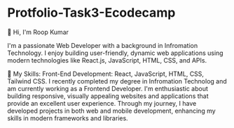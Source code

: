 # Protfolio-Task3-Ecodecamp
👋 Hi, I'm Roop Kumar

I'm a passionate Web Developer with a background in Infromation Technology. I enjoy building user-friendly, dynamic web applications using modern technologies like React.js, JavaScript, HTML, CSS, and APIs.

🚀 My Skills:
Front-End Development: React, JavaScript, HTML, CSS, Tailwind CSS.
I recently completed my degree in Infromation Technolog and am currently working as a Frontend Developer. I'm enthusiastic about building responsive, visually appealing websites and applications that provide an excellent user experience. Through my journey, I have developed projects in both web and mobile development, enhancing my skills in modern frameworks and libraries.
